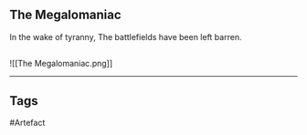 ## The Megalomaniac
In the wake of tyranny,
The battlefields have been left barren.
## 
![[The Megalomaniac.png]]

---
## Tags
#Artefact